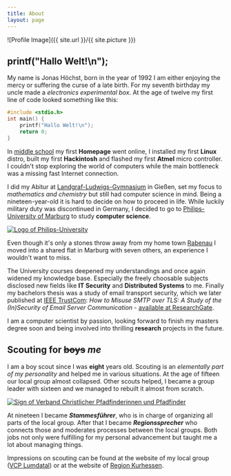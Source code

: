 ```yaml
---
title: About
layout: page
---
```

![Profile Image]({{ site.url }}/{{ site.picture }})

## printf("Hallo Welt!\n");

My name is Jonas Höchst, born in the year of 1992 I am either enjoying the mercy or suffering the curse of a late birth. For my seventh birthday my uncle made a *electronics experimental box*. At the age of twelve my first line of code looked something like this:

``` c
#include <stdio.h>
int main() {
	printf("Hallo Welt!\n");
	return 0;
}
```

In [middle school](http://www.lumdatalschule.de) my first **Homepage** went online, I installed my first **Linux** distro, built my first **Hackintosh** and flashed my first **Atmel** micro controller. I couldn't stop exploring the world of computers while the main bottleneck was a missing fast Internet connection.

I did my Abitur at [Landgraf-Ludwigs-Gymnasium](http://www.llg-giessen.de) in Gießen, set my focus to *mathematics and chemistry* but still had computer science in mind. Being a nineteen-year-old it is hard to decide on how to proceed in life. While luckily military duty was discontinued in Germany, I decided to go to [Philips-University of Marburg](http://www.uni-marburg.de) to study **computer science**. 

[![Logo of Philips-University](https://upload.wikimedia.org/wikipedia/commons/9/9c/Uni_Marburg_Logo.svg)](https://commons.wikimedia.org/wiki/File:Uni_Marburg_Logo.svg)

Even though it's only a stones throw away from my home town [Rabenau](http://www.rabenau.de) I moved into a shared flat in Marburg with seven others, an experience I wouldn't want to miss.

The University courses deepened my understandings and once again widened my knowledge base. Especially the freely choosable subjects disclosed new fields like **IT Security** and **Distributed Systems** to me. Finally my bachelors thesis was a study of email transport security, which we later published at [IEEE TrustCom](http://ieeexplore.ieee.org/xpl/articleDetails.jsp?reload=true&arnumber=7345294): *How to Misuse SMTP over TLS: A Study of the (In)Security of Email Server Communication* - [available at ResearchGate](https://www.researchgate.net/publication/292552299_How_to_Misuse_SMTP_over_TLS_A_Study_of_the_InSecurity_of_Email_Server_Communication).

I am a computer scientist by passion, looking forward to finish my masters degree soon and being involved into thrilling **research** projects in the future.

## Scouting for <s>boys</s> *me*

I am a boy scout since I was **eight** years old. Scouting is an *elementally part of my personality* and helped me in various situations. At the age of fifteen our local group almost collapsed. Other scouts helped, I became a group leader with sixteen and we managed to rebuilt it almost from scratch. 

[![Sign of Verband Christlicher Pfadfinderinnen und Pfadfinder](https://upload.wikimedia.org/wikipedia/commons/8/87/Verband_Christlicher_Pfadfinderinnen_und_Pfadfinder_%28VCP%29_Logo_%28Lilie%29.svg)](https://upload.wikimedia.org/wikipedia/commons/8/87/Verband_Christlicher_Pfadfinderinnen_und_Pfadfinder_%28VCP%29_Logo_%28Lilie%29.svg)

At nineteen I became ***Stammesführer***, who is in charge of organizing all parts of the local group. After that I became ***Regionssprecher*** who connects those and moderates processes between the local groups. Both jobs not only were fulfilling for my personal advancement but taught me a lot about managing things.

Impressions on scouting can be found at the website of my local group ([VCP Lumdatal](http://www.vcp-lumdatal.de)) or at the website of [Region Kurhessen](https://vcp-kurhessen.info). 

